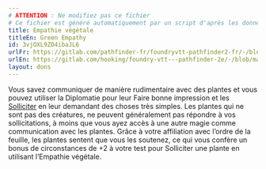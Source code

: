```yaml
---
# ATTENTION : Ne modifiez pas ce fichier
# Ce fichier est généré automatiquement par un script d'après les données du module Foundry VTT officiel et de sa traduction
title: Empathie végétale
titleEn: Green Empathy
id: 3vjOXL9ZD4ibaJL6
urlFr: https://gitlab.com/pathfinder-fr/foundryvtt-pathfinder2-fr/-/blob/master/data/feats/3vjOXL9ZD4ibaJL6.htm
urlEn: https://gitlab.com/hooking/foundry-vtt---pathfinder-2e/-/blob/master/packs/data/feats.db/green-empathy.json
layout: dons
---
```

Vous savez communiquer de manière rudimentaire avec des plantes et vous pouvez utiliser la Diplomatie pour leur Faire bonne impression et les [Solliciter](../actions/solliciter.md) en leur demandant des choses très simples. Les plantes qui ne sont pas des créatures, ne peuvent généralement pas répondre à vos sollicitations, à moins que vous ayez accès à une autre magie comme communication avec les plantes. Grâce à votre affiliation avec l’ordre de la feuille, les plantes sentent que vous les soutenez, ce qui vous confère un bonus de circonstances de +2 à votre test pour Solliciter une plante en utilisant l’Empathie végétale.

